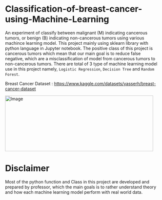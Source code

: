 # Classification-of-breast-cancer-using-Machine-Learning
An experiment of classify between malignant (M) indicating cancerous tumors,  or benign (B) indicating non-cancerous tumors using various machince learning model. This project mainly using sklearn library with python language in Jupyter notebook. The positive class of this project is cancerous tumors which mean that our main goal is to reduce false negative, which are a misclassification of model from cancerous tumors to non-cancerous tumors. There are total of 3 type of machine learning model use in this project namely, `Logistic Regression`, `Decision Tree` and `Random Forest`.

Breast Cancer Dataset : https://www.kaggle.com/datasets/yasserh/breast-cancer-dataset

<img width="485" height="183" alt="Image" src="https://github.com/user-attachments/assets/00b70394-75f8-462b-9267-8417d2533130" />

# Disclaimer
Most of the python function and Class in this project are developed and prepared by professor, which the main goals is to rather understand theory and how each machine learning model perform with real world data.
